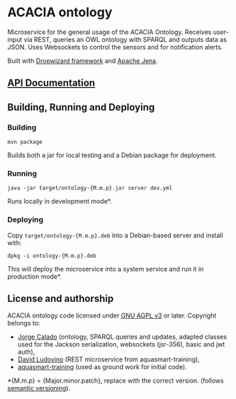 # ACACIA ontology

Microservice for the general usage of the ACACIA Ontology. Receives user-input via REST, queries an OWL ontology with SPARQL and outputs data as JSON. Uses Websockets to control the sensors and for notification alerts.

Built with [Dropwizard framework](www.dropwizard.io/) and [Apache Jena](https://jena.apache.org/).

## [API Documentation](doc/README.md)

## Building, Running and Deploying

### Building

`mvn package`

Builds both a jar for local testing and a Debian package for deployment.

### Running

`java -jar target/ontology-{M.m.p}.jar server dev.yml`

Runs locally in development mode*.

### Deploying
   
Copy `target/ontology-{M.m.p}.deb` into a Debian-based server and install with:

`dpkg -i ontology-{M.m.p}.deb`

This will deploy the microservice into a system service and run it in production mode*.

## License and authorship

ACACIA ontology code licensed under [GNU AGPL v3](/LICENSE.md) or later. Copyright belongs to:

- [Jorge Calado](https://github.com/jms-calado) (ontology, SPARQL queries and updates, adapted classes used for the Jackson serialization, websockets (jsr-356), basic and jwt auth),
- [David Ludovino](https://github.com/dllud) (REST microservice from aquasmart-training),
- [aquasmart-training](http://git-gris.uninova.pt/Sudeep/aquasmart-training) (used as ground work for initial code).

*{M.m.p} = {Major.minor.patch}, replace with the correct version. (follows [semantic versioning](https://semver.org/)).